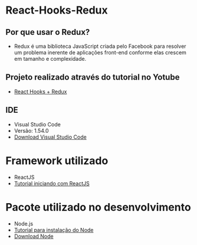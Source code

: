 # React-Hooks-Redux

## Por que usar o Redux?
* Redux é uma biblioteca JavaScript criada pelo Facebook para resolver um problema inerente de aplicações front-end conforme elas crescem em tamanho e complexidade.

## Projeto realizado através do tutorial no Yotube
* [React Hooks + Redux](https://www.youtube.com/watch?v=7L7MhxjI4PE)

## IDE
* Visual Studio Code
* Versão: 1.54.0 
* [Download Visual Studio Code](https://code.visualstudio.com/)

# Framework utilizado
* ReactJS
* [Tutorial iniciando com ReactJS](https://www.visualdicas.com.br/programacao/react/78-como-instalar-e-utilizar-o-react-no-windows)

# Pacote utilizado no desenvolvimento

* Node.js
* [Tutorial para instalação do Node](https://medium.com/@adsonrocha/como-instalar-o-node-js-no-windows-10-cf2bd460b8a8)
* [Download Node](https://nodejs.org/en/download/)

